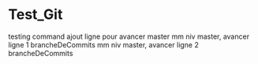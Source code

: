 # Test_Git
testing  command
ajout ligne pour avancer master 
mm niv master, avancer ligne 1 brancheDeCommits
mm niv master, avancer ligne 2 brancheDeCommits